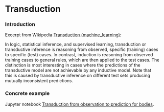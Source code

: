 # Transduction

### Introduction

Excerpt from Wikipedia [Transduction (machine_learning)](https://en.wikipedia.org/wiki/Transduction_(machine_learning)):  

In logic, statistical inference, and supervised learning, transduction or transductive inference is reasoning from observed, specific (training) cases to specific (test) cases. In contrast, induction is reasoning from observed training cases to general rules, which are then applied to the test cases. The distinction is most interesting in cases where the predictions of the transductive model are not achievable by any inductive model. Note that this is caused by transductive inference on different test sets producing mutually inconsistent predictions.  

### Concrete example

Jupyter notebook [Transduction from observation to prediction for bodies](transduction_bodies/observation_prediction_bodies.ipynb).  
